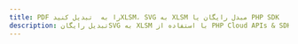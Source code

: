 ---title: PDF را به  تبدیل کنیدXLSM، SVG به XLSM مبدل رایگان یا PHP SDKdescription: تبدیل رایگانSVG به XLSM با استفاده از PHP Cloud APIs & SDK همچنین اسناد PDF را در Cloud ایجاد، ویرایش و رندر کنید.---